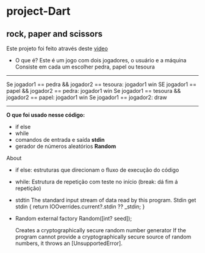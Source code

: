 # project-Dart
## rock, paper and scissors

Este projeto foi feito através deste [video](https://www.youtube.com/watch?v=XoZ01mY-cUg&t=2s)

- O que é?
Este é um jogo com dois jogadores, o usuário e a máquina
Consiste em cada um escolher pedra, papel ou tesoura
---
Se jogador1 == pedra && jogador2 == tesoura: jogador1 win
SE jogador1 == papel && jogador2 == pedra: jogador1 win
Se jogador1 == tesoura && jogador2 == papel: jogador1 win
Se jogador1 == jogador2: draw


---

**O que foi usado nesse código:**
* if else
* while
* comandos de entrada e saída **stdin**
* gerador de números aleatórios **Random**

About
- if else:
estruturas que direcionam o fluxo de execução do código

- while:
Estrutura de repetição com teste no início
(break: dá fim á repetição)

- stdtin
The standard input stream of data read by this program.
Stdin get stdin {
  return IOOverrides.current?.stdin ?? _stdin;
}

- Random
external factory Random([int? seed]);

  Creates a cryptographically secure random number generator
  If the program cannot provide a cryptographically secure
  source of random numbers, it throws an [UnsupportedError].



